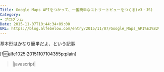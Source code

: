 ```yaml
---
Title: Google Maps APIをつかって、一番簡単なストリートビューをつくる(v3・JS)
Category:
- プログラム
Date: 2015-11-07T10:44:34+09:00
URL: https://blog.alfebelow.com/entry/2015/11/07/Google_Maps_API%E3%82%92%E3%81%A4%E3%81%8B%E3%81%A3%E3%81%A6%E3%80%81%E4%B8%80%E7%95%AA%E7%B0%A1%E5%8D%98%E3%81%AA%E3%82%B9%E3%83%88%E3%83%AA%E3%83%BC%E3%83%88%E3%83%93%E3%83%A5%E3%83%BC%E3%82%92%E3%81%A4
---
```


基本形はかなり簡単だよ、という記事

[f:id:alfe1025:20151107104355p:plain]


>|javascript|
<!DOCTYPE html>
<html>
  <head>
    <meta charset="utf-8">
    <title>Street View</title>
    <style>
      html, body {
        height: 100%;
        margin: 0;  padding: 0;
      }
      #streetview {
        height: 100%;
      }
    </style>
    <script async src="https://maps.googleapis.com/maps/api/js?callback=initialize&v=3.exp"></script>	
    <script>
var panorama;
function initialize() {
  panorama = new google.maps.StreetViewPanorama(
      document.getElementById('streetview'),
      {
        position: {
          lat: 34.6899593, //緯度
          lng: 135.8538238 //経度
        },
        pov: {
          heading: -90, //見る方角 +が時計回り、-が反時計回り
          pitch: 0 //数字を大きくすると上を向く
        },
        zoom: 1 //ズームのレベル 1以上推奨
      });
}
    </script>
  </head>
  <body>
    <div id="streetview"></div>
  </body>
</html>
||<


上のソースコードをコピペして、streetview.htmlとでも名前を付けて、ブラウザで開けば動く。

細かな解説はコード内に記述しているけれども、
>|javascript|
position: {
          lat: 34.6899593, //緯度
          lng: 135.8538238 //経度
        },
||<

この部分を好きな場所の緯度経度に変えてやると、好きな場所でのストリートビューが作れます
簡単でしょ？

